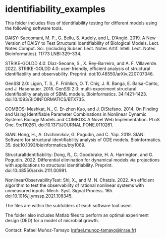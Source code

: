 # identifiability_examples
This folder includes files of identifiability testing for different models using the following software  tools. 

DAISY: Saccomani, M. P., G. Bellu, S. Audoly, and L. D’Angió. 2019. A New Version of DAISY to Test Structural Identifiability of Biological Models. Lect. Notes Comput. Sci. (including Subser. Lect. Notes Artif. Intell. Lect. Notes Bioinformatics). 11773 LNBI:329–334.  

STRIKE-GOLDD 4.0: Díaz-Seoane, S., X. Rey-Barreiro, and A. F. Villaverde. 2022. STRIKE-GOLDD 4.0: user-friendly, efficient analysis of structural identifiability and observability. Preprint. doi:10.48550/arXiv.2207.07346.

GenSSI 2.0: Ligon, T. S., F. Fröhlich, O. T. Chiş, J. R. Banga, E. Balsa-Canto, and J. Hasenauer. 2018. GenSSI 2.0: multi-experiment structural identifiability analysis of SBML models. Bioinformatics. 34:1421–1423. doi:10.1093/BIOINFORMATICS/BTX735.

COMBOS: Meshkat, N., C. Er-zhen Kuo, and J. DiStefano. 2014. On Finding and Using Identifiable Parameter Combinations in Nonlinear Dynamic Systems Biology Models and COMBOS: A Novel Web Implementation. PLoS One. 9:e110261. doi:10.1371/JOURNAL.PONE.0110261.

SIAN: Hong, H., A. Ovchinnikov, G. Pogudin, and C. Yap. 2019. SIAN: Software for structural identifiability analysis of ODE models. Bioinformatics. 35. doi:10.1093/bioinformatics/bty1069.

StructuralIdentifiability: Dong, R., C. Goodbrake, H. A. Harrington, and G. Pogudin. 2022. Differential elimination for dynamical models via projections with applications to structural identifiability. Preprint. doi:10.48550/arxiv.2111.00991.

NonlinearObservabilityTest: Shi, X., and M. N. Chatzis. 2022. An efficient algorithm to test the observability of rational nonlinear systems with unmeasured inputs. Mech. Syst. Signal Process. 165. doi:10.1016/j.ymssp.2021.108345.

The files are within the subfolders of each software tool used. 

The folder also includes Matlab files to perform an optimal experiment design (OED) for a model of microbial growth.

Contact: Rafael Muñoz-Tamayo (rafael.munoz-tamayo@inrae.fr)
